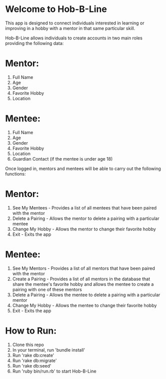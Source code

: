 # Welcome to Hob-B-Line

This app is designed to connect individuals interested in learning or improving in a hobby with a mentor
in that same particular skill.

Hob-B-Line allows individuals to create accounts in two main roles providing the following data:

# Mentor: 
  1.  Full Name
  2.  Age
  3.  Gender
  4.  Favorite Hobby
  5.  Location

# Mentee:
  1.  Full Name
  2.  Age
  3.  Gender  
  4.  Favorite Hobby
  5.  Location
  6.  Guardian Contact (if the mentee is under age 18)

Once logged in, mentors and mentees will be able to carry out the following functions:

# Mentor:
  1.  See My Mentees - Provides a list of all mentees that have been paired with the mentor
  2.  Delete a Pairing - Allows the mentor to delete a pairing with a particular mentee
  3.  Change My Hobby - Allows the mentor to change their favorite hobby
  4.  Exit - Exits the app

# Mentee:
  1.  See My Mentors - Provides a list of all mentors that have been paired with the mentor
  2.  Create a Pairing - Provides a list of all mentors in the database that share the mentee's favorite hobby and allows
      the mentee to create a pairing with one of these mentors
  3.  Delete a Pairing - Allows the mentee to delete a pairing with a particular mentor
  4.  Change My Hobby - Allows the mentee to change their favorite hobby
  5.  Exit - Exits the app

# How to Run:
  1.  Clone this repo
  2.  In your terminal, run 'bundle install'
  3.  Run 'rake db:create'
  4.  Run 'rake db:migrate'
  5.  Run 'rake db:seed'
  6.  Run 'ruby bin/run.rb' to start Hob-B-Line
